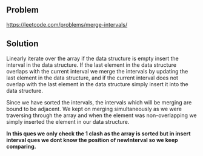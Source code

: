 ## Problem

https://leetcode.com/problems/merge-intervals/

## Solution

Linearly iterate over the array if the data structure is empty insert the interval in the data structure. If the last element in the data structure overlaps with the current interval we merge the intervals by updating the last element in the data structure, and if the current interval does not overlap with the last element in the data structure simply insert it into the data structure.

Since we have sorted the intervals, the intervals which will be merging are bound to be adjacent. We kept on merging simultaneously as we were traversing through the array and when the element was non-overlapping we simply inserted the element in our data structure.

**In this ques we only check the 1 clash as the array is sorted but in insert interval ques we dont know the position of newInterval so we keep comparing.**
